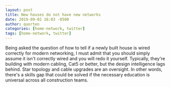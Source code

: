 ```yaml
---
layout: post
title: New houses do not have new networks
date: 2019-09-02 16:03 -0500
author: quorten
categories: [home-network, twitter]
tags: [home-network, twitter]
---
```


Being asked the question of how to tell if a newly built house is
wired correctly for modern networking, I must admit that you should
simply assume it isn't correctly wired and you will redo it yourself.
Typically, they're building with modern cabling, Cat5 or better, but
the design intelligence lags behind.  Star topology and cable upgrades
are an oversight.  In other words, there's a skills gap that could be
solved if the necessary education is universal across all construction
teams.
